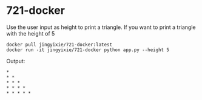 # 721-docker

Use the user input as height to print a triangle. If you want to print a triangle with the height of 5
```
docker pull jingyixie/721-docker:latest
docker run -it jingyixie/721-docker python app.py --height 5
```
Output:
```
*
* *
* * *
* * * *
* * * * *
```
